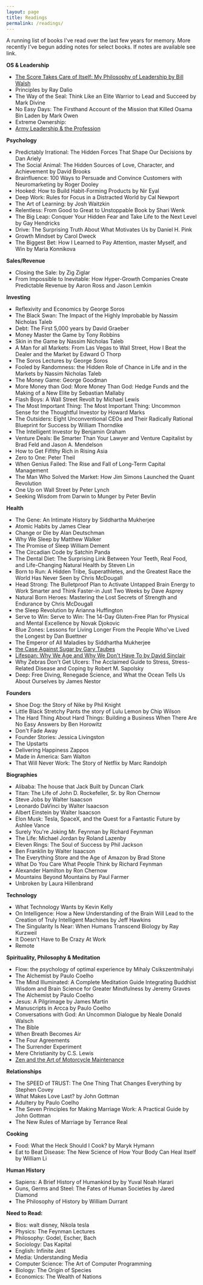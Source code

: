 ```yaml
---
layout: page
title: Readings
permalink: /readings/
---
```


  A running list of books I've read over the last few years for memory. More recently I've begun adding notes for select books. If notes are available see link.

  **OS & Leadership**

  * [The Score Takes Care of Itself: My Philosophy of Leadership by Bill Walsh](https://matthewberg.me/jekyll/update/2019/02/10/Book-Notes-The-Score-Takes-Care-Of-Itself.html)
  * Principles by Ray Dalio
  * The Way of the Seal: Think Like an Elite Warrior to Lead and Succeed by Mark Divine
  * No Easy Days: The Firsthand Account of the Mission that Killed Osama Bin Laden by Mark Owen
  * Extreme Ownership:
  * [Army Leadership & the Profession](https://fas.org/irp/doddir/army/adp6_22.pdf)

  **Psychology**

  * Predictably Irrational: The Hidden Forces That Shape Our Decisions by Dan Ariely
  * The Social Animal: The Hidden Sources of Love, Character, and Achievement by David Brooks
  * Brainfluence: 100 Ways to Persuade and Convince Customers with Neuromarketing by Roger Dooley
  * Hooked: How to Build Habit-Forming Products by Nir Eyal
  * Deep Work: Rules for Focus in a Distracted World by Cal Newport
  * The Art of Learning: by Josh Waitzkin
  * Relentless: From Good to Great to Unstoppable
    Book by Shari Wenk
  * The Big Leap: Conquer Your Hidden Fear and Take Life to the Next Level
    by Gay Hendricks
  * Drive: The Surprising Truth About What Motivates Us
   by Daniel H. Pink
   * Growth Mindset by Carol Dweck
   * The Biggest Bet: How I Learned to Pay Attention, master Myself, and Win by Maria Konnikova

   **Sales/Revenue**

   * Closing the Sale: by Zig Ziglar
   * From Impossible to Inevitable: How Hyper-Growth Companies Create Predictable Revenue by Aaron Ross and Jason Lemkin

  **Investing**

  * Reflexivity and Economics by George Soros
  * The Black Swan: The Impact of the Highly Improbable by Nassim Nicholas Taleb
  * Debt: The First 5,000 years by David Graeber
  * Money Master the Game by Tony Robbins
  * Skin in the Game by Nassim Nicholas Taleb
  * A Man for all Markets: From Las Vegas to Wall Street, How I Beat the Dealer and the Market by Edward O Thorp
  * The Soros Lectures by George Soros
  * Fooled by Randomness: the Hidden Role of Chance in Life and in the Markets by Nassim Nicholas Taleb
  * The Money Game: George Goodman
  * More Money than God: More Money Than God: Hedge Funds and the Making of a New Elite by Sebastian Mallaby
  * Flash Boys: A Wall Street Revolt by Michael Lewis
  * The Most Important Thing: The Most Important Thing: Uncommon Sense for the Thoughtful Investor by Howard Marks
  * The Outsiders: Eight Unconventional CEOs and Their Radically Rational Blueprint for Success by William Thorndike
  * The Intelligent Investor by Benjamin Graham
  * Venture Deals: Be Smarter Than Your Lawyer and Venture Capitalist by Brad Feld and Jason A. Mendelson
  * How to Get Fiflthy Rich in Rising Asia
  * Zero to One: Peter Theil
  * When Genius Failed: The Rise and Fall of Long-Term Capital Management  
  * The Man Who Solved the Market: How Jim Simons Launched the Quant Revolution
  * One Up on Wall Street by Peter Lynch
  * Seeking Wisdom from Darwin to Munger by Peter Bevlin


  **Health**

  * The Gene: An Intimate History by Siddhartha Mukherjee
  * Atomic Habits by James Clear
  * Change or Die by Alan Deutschman
  * Why We Sleep by Matthew Walker
  * The Promise of Sleep William Dement
  * The Circadian Code by Satchin Panda
  * The Dental Diet: The Surprising Link Between Your Teeth, Real Food, and Life-Changing Natural Health by Steven Lin
  * Born to Run: A Hidden Tribe, Superathletes, and the Greatest Race the World Has Never Seen by Chris McDougall
  * Head Strong: The Bulletproof Plan to Activate Untapped Brain Energy to Work Smarter and Think Faster-in Just Two Weeks by Dave Asprey
  * Natural Born Heroes: Mastering the Lost Secrets of Strength and Endurance by Chris McDougall
  * the Sleep Revolution by Arianna Huffington
  * Serve to Win: Serve to Win: The 14-Day Gluten-Free Plan for Physical and Mental Excellence by Novak Djokovic
  * Blue Zones: Lessons for Living Longer From the People Who've Lived the Longest by Dan Buettner
  * The Emperor of All Maladies by Siddhartha Mukherjee
  * [the Case Against Sugar by Gary Taubes](https://matthewberg.me/jekyll/update/2020/04/27/Book-Notes-The-Case-Against-Sugar.html)
  * [Lifespan: Why We Age and Why We Don't Have To by David Sinclair](https://matthewberg.me/jekyll/update/2020/10/14/Book-Notes-Lifespan-Why-We-Age-And-Why-We-Don't-Have-To.html)
  * Why Zebras Don't Get Ulcers: The Acclaimed Guide to Stress, Stress-Related Disease and Coping by Robert M. Sapolsky
  * Deep: Free Diving, Renegade Science, and What the Ocean Tells Us About Ourselves by James Nestor



 **Founders**

 * Shoe Dog: the Story of Nike by Phil Knight
 * Little Black Stretchy Pants the story of Lulu Lemon by Chip Wilson
 * The Hard Thing About Hard Things: Building a Business When There Are No Easy Answers by Ben Horowitz
 * Don't Fade Away
 * Founder Stories: Jessica Livingston
 * The Upstarts
 * Delivering Happiness Zappos
 * Made in America: Sam Walton
 * That Will Never Work: The Story of Netflix by Marc Randolph


  **Biographies**

  * Alibaba: The house that Jack Built by Duncan Clark
  * Titan: The Life of John D. Rockefeller, Sr. by Ron Chernow
  * Steve Jobs by Walter Isaacson
  * Leonardo DaVinci by Walter Isaacson
  * Albert Einstein by Walter Isaacson
  * Elon Musk: Tesla, SpaceX, and the Quest for a Fantastic Future by Ashlee Vance
  * Surely You're Joking Mr. Feynman by Richard Feynman
  * The Life: Michael Jordan by Roland Lazenby
  * Eleven Rings: The Soul of Success by Phil Jackson
  * Ben Franklin by Walter Isaacson
  * The Everything Store and the Age of Amazon by Brad Stone
  * What Do You Care What People Think by Richard Feynman
  * Alexander Hamilton by Ron Chernow
  * Mountains Beyond Mountains by Paul Farmer
  * Unbroken by Laura Hillenbrand

  **Technology**

  * What Technology Wants by Kevin Kelly
  * On Intelligence: How a New Understanding of the Brain Will Lead to the Creation of Truly Intelligent Machines by Jeff Hawkins
  * The Singularity Is Near: When Humans Transcend Biology by Ray Kurzweil
  * It Doesn't Have to Be Crazy At Work
  * Remote


  **Spirituality, Philosophy & Meditation**

  *  Flow: the psychology of optimal experience by Mihaly Csikszentmihalyi
  *  The Alchemist by Paulo Coelho
  *  The Mind Illuminated: A Complete Meditation Guide Integrating Buddhist Wisdom and Brain Science for Greater Mindfulness by Jeremy Graves
  * The Alchemist by Paulo Coelho
  * Jesus: A Pilgrimage by James Martin
  * Manuscripts in Arcca by Paulo Coelho
  * Conversations with God: An Uncommon Dialogue by Neale Donald Walsch
  * The Bible
  * When Breath Becomes Air
  * The Four Agreements
  * The Surrender Experiment
  * Mere Christianity by C.S. Lewis
  * [Zen and the Art of Motorcycle Maintenance](https://matthewberg.me/jekyll/update/2019/12/12/Zen-And-The-Art-Of-Motorcycle-Maintenance.html)

 **Relationships**

 * The SPEED of TRUST: The One Thing That Changes Everything by Stephen Covey
 * What Makes Love Last? by John Gottman
 * Adultery by Paulo Coelho
 * The Seven Principles for Making Marriage Work: A Practical Guide by John Gottman
 * The New Rules of Marriage by Terrance Real

  **Cooking**

  * Food: What the Heck Should I Cook? by Maryk Hymann
  * Eat to Beat Disease: The New Science of How Your Body Can Heal Itself by William Li

  **Human History**

  *  Sapiens: A Brief History of Humankind by by Yuval Noah Harari
  *  Guns, Germs and Steel: The Fates of Human Societies by Jared Diamond
  *  The Philosophy of History by William Durrant

  **Need to Read:**
  * Bios: walt disney, Nikola tesla
  * Physics: The Feynman Lectures
  * Philosophy: Godel, Escher, Bach
  * Sociology: Das Kapital
  * English: Infinite Jest
  * Media: Understanding Media
  * Computer Science: The Art of Computer Programming
  * Biology: The Origin of Species
  * Economics: The Wealth of Nations
